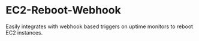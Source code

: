 # EC2-Reboot-Webhook
Easily integrates with webhook based triggers on uptime monitors to reboot EC2 instances.
